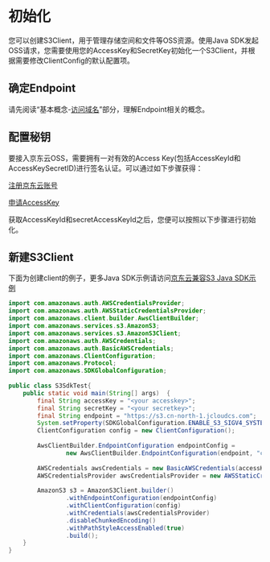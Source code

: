 # 初始化

您可以创建S3Client，用于管理存储空间和文件等OSS资源。使用Java SDK发起OSS请求，您需要使用您的AccessKey和SecretKey初始化一个S3Client，并根据需要修改ClientConfig的默认配置项。

## 确定Endpoint

请先阅读“基本概念-[访问域名](https://docs.jdcloud.com/cn/object-storage-service/regions-and-endpoints)”部分，理解Endpoint相关的概念。

## 配置秘钥

要接入京东云OSS，需要拥有一对有效的Access Key(包括AccessKeyId和AccessKeySecretID)进行签名认证。可以通过如下步骤获得：

[注册京东云账号](https://uc.jdcloud.com/reg?returnUrl=http%3A%2F%2Fwww.jdcloud.com%2Findex)

[申请AccessKey](https://uc.jdcloud.com/accesskey/index)

获取AccessKeyId和secretAccessKeyId之后，您便可以按照以下步骤进行初始化。

## 新建S3Client
下面为创建client的例子，更多Java SDK示例请访问[京东云兼容S3 Java SDK示例](https://github.com/jdcloud-cmw/oss/tree/master/s3-java-sdk)
```java
import com.amazonaws.auth.AWSCredentialsProvider;
import com.amazonaws.auth.AWSStaticCredentialsProvider;
import com.amazonaws.client.builder.AwsClientBuilder;
import com.amazonaws.services.s3.AmazonS3;
import com.amazonaws.services.s3.AmazonS3Client;
import com.amazonaws.auth.AWSCredentials;
import com.amazonaws.auth.BasicAWSCredentials;
import com.amazonaws.ClientConfiguration;
import com.amazonaws.Protocol;
import com.amazonaws.SDKGlobalConfiguration;
 
public class S3SdkTest{
    public static void main(String[] args)  {
        final String accessKey = "<your accesskey>";
        final String secretKey = "<your secretkey>";
        final String endpoint = "https://s3.cn-north-1.jcloudcs.com";
        System.setProperty(SDKGlobalConfiguration.ENABLE_S3_SIGV4_SYSTEM_PROPERTY, "true");
        ClientConfiguration config = new ClientConfiguration();
 
        AwsClientBuilder.EndpointConfiguration endpointConfig =
                new AwsClientBuilder.EndpointConfiguration(endpoint, "cn-north-1");
 
        AWSCredentials awsCredentials = new BasicAWSCredentials(accessKey,secretKey);
        AWSCredentialsProvider awsCredentialsProvider = new AWSStaticCredentialsProvider(awsCredentials);
 
        AmazonS3 s3 = AmazonS3Client.builder()
                .withEndpointConfiguration(endpointConfig)
                .withClientConfiguration(config)
                .withCredentials(awsCredentialsProvider)
                .disableChunkedEncoding()
                .withPathStyleAccessEnabled(true)
                .build();
    }
}
```
